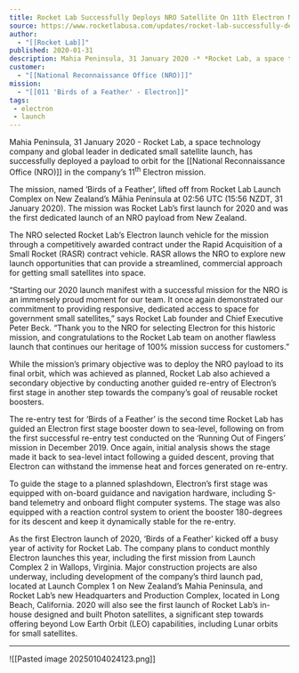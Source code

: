 ```yaml
---
title: Rocket Lab Successfully Deploys NRO Satellite On 11th Electron Mission 
source: https://www.rocketlabusa.com/updates/rocket-lab-successfully-deploys-nro-satellite-on-11th-electron-mission/
author:
  - "[[Rocket Lab]]"
published: 2020-01-31
description: Mahia Peninsula, 31 January 2020 -* *Rocket Lab, a space technology company and global leader in dedicated small satellite launch, has successfully deployed a payload to orbit for the National Reconnaissance Office (NRO) in the company’s 11th Electron mission.
customer:
  - "[[National Reconnaissance Office (NRO)]]"
mission:
  - "[[011 'Birds of a Feather' - Electron]]"
tags:
 - electron
 - launch
---
```

Mahia Peninsula, 31 January 2020 - Rocket Lab, a space technology company and global leader in dedicated small satellite launch, has successfully deployed a payload to orbit for the [[National Reconnaissance Office (NRO)]] in the company’s 11<sup>th</sup> Electron mission.

The mission, named ‘Birds of a Feather’, lifted off from Rocket Lab Launch Complex on New Zealand’s Māhia Peninsula at 02:56 UTC (15:56 NZDT, 31 January 2020). The mission was Rocket Lab’s first launch for 2020 and was the first dedicated launch of an NRO payload from New Zealand.

The NRO selected Rocket Lab’s Electron launch vehicle for the mission through a competitively awarded contract under the Rapid Acquisition of a Small Rocket (RASR) contract vehicle. RASR allows the NRO to explore new launch opportunities that can provide a streamlined, commercial approach for getting small satellites into space.

“Starting our 2020 launch manifest with a successful mission for the NRO is an immensely proud moment for our team. It once again demonstrated our commitment to providing responsive, dedicated access to space for government small satellites,” says Rocket Lab founder and Chief Executive Peter Beck. “Thank you to the NRO for selecting Electron for this historic mission, and congratulations to the Rocket Lab team on another flawless launch that continues our heritage of 100% mission success for customers.”

While the mission’s primary objective was to deploy the NRO payload to its final orbit, which was achieved as planned, Rocket Lab also achieved a secondary objective by conducting another guided re-entry of Electron’s first stage in another step towards the company’s goal of reusable rocket boosters.

The re-entry test for ‘Birds of a Feather’ is the second time Rocket Lab has guided an Electron first stage booster down to sea-level, following on from the first successful re-entry test conducted on the ‘Running Out of Fingers’ mission in December 2019. Once again, initial analysis shows the stage made it back to sea-level intact following a guided descent, proving that Electron can withstand the immense heat and forces generated on re-entry.

To guide the stage to a planned splashdown, Electron’s first stage was equipped with on-board guidance and navigation hardware, including S-band telemetry and onboard flight computer systems. The stage was also equipped with a reaction control system to orient the booster 180-degrees for its descent and keep it dynamically stable for the re-entry. 

As the first Electron launch of 2020, ‘Birds of a Feather’ kicked off a busy year of activity for Rocket Lab. The company plans to conduct monthly Electron launches this year, including the first mission from Launch Complex 2 in Wallops, Virginia. Major construction projects are also underway, including development of the company’s third launch pad, located at Launch Complex 1 on New Zealand’s Mahia Peninsula, and Rocket Lab’s new Headquarters and Production Complex, located in Long Beach, California. 2020 will also see the first launch of Rocket Lab’s in-house designed and built Photon satellites, a significant step towards offering beyond Low Earth Orbit (LEO) capabilities, including Lunar orbits for small satellites.

---

![[Pasted image 20250104024123.png]]